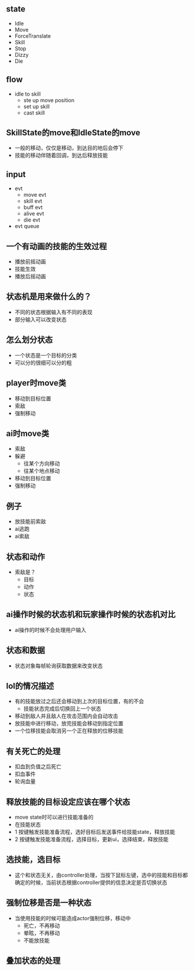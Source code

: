## state
- Idle
- Move
- ForceTranslate
- Skill
- Stop
- Dizzy
- Die

## flow
- idle to skill
  - ste up move position
  - set up skill
  - cast skill

## SkillState的move和IdleState的move
- 一般的移动，仅仅是移动，到达目的地后会停下
- 技能的移动伴随着回调，到达后释放技能

## input
- evt
  - move evt
  - skill evt
  - buff evt
  - alive evt
  - die evt
- evt queue

## 一个有动画的技能的生效过程
- 播放前摇动画
- 技能生效
- 播放后摇动画

## 状态机是用来做什么的？
- 不同的状态根据输入有不同的表现
- 部分输入可以改变状态

## 怎么划分状态
- 一个状态是一个目标的分类
- 可以分的很细可以分的粗

## player时move类
- 移动到目标位置
- 索敌
- 强制移动

## ai时move类
- 索敌
- 躲避
  - 往某个方向移动
  - 往某个地点移动
- 移动到目标位置
- 强制移动

## 例子
- 放技能前索敌
- ai逃跑
- ai索敌

## 状态和动作
- 索敌是？
  - 目标
  - 动作
  - 状态

## ai操作时候的状态机和玩家操作时候的状态机对比
- ai操作的时候不会处理用户输入

## 状态和数据
- 状态对象每帧轮询获取数据来改变状态

## lol的情况描述
- 有的技能放过之后还会移动到上次的目标位置，有的不会
  - 技能状态完成后切换回上一个状态
- 移动到敌人并且敌人在攻击范围内会自动攻击
- 放技能中进行移动，放完技能会移动到指定位置
- 一个位移技能会取消另一个正在释放的位移技能

## 有关死亡的处理
- 扣血到负值之后死亡
- 扣血事件
- 轮询血量

## 释放技能的目标设定应该在哪个状态
- move state时可以进行技能准备的
- 在技能状态
- 1 按键触发技能准备流程，选好目标后发送事件给技能state，释放技能
- 2 按键触发技能准备流程，选择目标，更新ui，选择结束，释放技能

## 选技能，选目标
- 这个和状态无关，由controller处理，当按下鼠标左键，选中的技能和目标都确定的时候，当前状态根据controller提供的信息决定是否切换状态

## 强制位移是否是一种状态
- 当使用技能的时候可能造成actor强制位移，移动中
  - 死亡，不再移动
  - 晕眩，不再移动
  - 不能放技能
  
## 叠加状态的处理